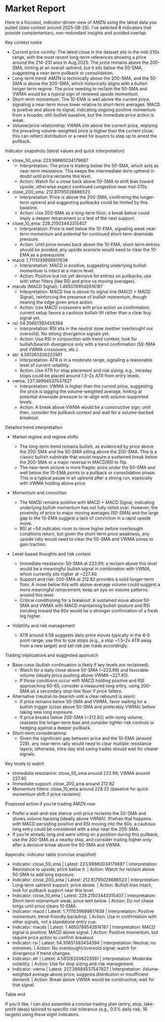 # Market Report

Here is a focused, indicator-driven view of AMZN using the latest data you pulled (date context around 2025-08-29). I’ve selected 8 indicators that provide complementary, non-redundant insights and avoided overlap.

Key context notes
- Current price vicinity: The latest close in the dataset sits in the mid-210s range, with the most recent long-term references showing a price around the 214–231 area in Aug 2025. The price remains above the 200-SMA, hinting at an overall uptrend, but it sits below the 50-SMA, suggesting a near-term pullback or consolidation.
- Long-term trend: AMZN is technically above the 200-SMA, and the 50-SMA is above the 200-SMA, which historically aligns with a bullish longer-term regime. The price needing to reclaim the 50-SMA and VWMA would be a typical sign of renewed upside momentum.
- Short-term momentum: The 10-EMA is well above the current price, signaling a near-term move lower relative to short-term averages. MACD is positive and above its signal, indicating ongoing positive momentum from a broader, still-bullish baseline, but the immediate price action is weak.
- Volume/price relationship: VWMA sits above the current price, implying the prevailing volume-weighted price is higher than the current close; this can reflect distribution or a need for buyers to step up to arrest the pullback.

Indicator snapshots (latest values and quick interpretation)
- close_50_sma: 223.98660034179687
  - Interpretation: The price is trading below the 50-SMA, which acts as near-term resistance. This keeps the intermediate-term uptrend in doubt until price reclaims this level.
  - Action: Watch for a close back above 50-SMA to shift bias toward upside; otherwise expect continued congestion near mid-210s.
- close_200_sma: 212.81795028686523
  - Interpretation: Price is above the 200-SMA, confirming the longer-term uptrend and suggesting pullbacks could be limited by this baseline.
  - Action: Use 200-SMA as a long-term floor; a break below could imply a deeper retracement or a test of the next support.
- close_10_ema: 228.21503443315407
  - Interpretation: Price is well below the 10-EMA, signaling weak near-term momentum and potential for continued short-term downside pressure.
  - Action: Until price moves back above the 10-EMA, short-term entries should be avoided; any upside scenario would need to clear the 10-EMA as a prerequisite.
- macd: 1.7111039699817638
  - Interpretation: MACD is positive, suggesting underlying bullish momentum is intact at a macro level.
  - Action: Positive but not yet decisive for entries on pullbacks; use with other filters (like RSI and price vs moving averages).
- macds (MACD Signal): 1.4650789542816187
  - Interpretation: MACD line is above its signal line (MACD > MACD Signal), reinforcing the presence of bullish momentum, though nearing the edge given price action.
  - Action: Use MACD crossovers with price action as confirmation; current setup favors a cautious bullish tilt rather than a clear buy signal yet.
- rsi: 54.30651393434394
  - Interpretation: RSI sits in the neutral zone (neither overbought nor oversold). No strong divergence signals yet.
  - Action: Use RSI in conjunction with trend context; look for bullish/bearish divergence only with a trend confirmation (50-SMA and VWMA crossovers, etc.).
- atr: 4.581263208223561
  - Interpretation: ATR is in a moderate range, signaling a reasonable level of current volatility.
  - Action: Use ATR for stop placement and risk sizing; e.g., intraday stops could be placed around 1.5–2x ATR from entry levels.
- vwma: 227.39994537547827
  - Interpretation: VWMA is higher than the current price, suggesting the price is lagging the volume-weighted average, hinting at potential downside pressure to re-align with volume-supported levels.
  - Action: A break above VWMA would be a constructive sign; until then, consider the pullback context and wait for a volume-backed breakout.

Detailed trend interpretation
- Market regime and regime shifts
  - The long-term trend remains bullish, as evidenced by price above the 200-SMA and the 50-SMA sitting above the 200-SMA. This is a classic bullish substrate that would require a sustained break below the 200-SMA or a major reversal in MACD/RSI to flip.
  - The near-term picture is more fragile: price under the 50-SMA and well below the 10-EMA points to a pullback or consolidation phase. This is a typical pause in an uptrend after a strong run, especially with VWMA holding above price.

- Momentum and conviction
  - The MACD remains positive with MACD > MACD Signal, indicating underlying bullish momentum has not fully rolled over. However, the proximity of price to major moving averages (50-SMA) and the large gap to the 10-EMA suggest a lack of conviction in a rapid upside move.
  - RSI at ~54 indicates room to move higher before overbought conditions return, but given the short-term price weakness, any upside rally would need to clear the 50-SMA and VWMA zones to gain traction.

- Level-based thoughts and risk context
  - Immediate resistance: 50-SMA at 223.99; a reclaim above this level would be a meaningful bullish signal in combination with VWMA, which currently sits higher at ~227.40.
  - Support and risk: 200-SMA at 212.82 provides a solid longer-term floor. A move below this with above-average volume could suggest a more meaningful retracement; keep an eye on volume patterns around this level.
  - Critical conditioning for a breakout: A sustained move above 50-SMA and VWMA with MACD maintaining bullish posture and RSI trending toward the 60s would be a stronger confirmation of a fresh leg higher.

- Volatility and risk management
  - ATR around 4.58 suggests daily price moves typically in the 4–5 point range; use this to size stops (e.g., a stop ~1.5–2x ATR away from a new target) and set risk per trade accordingly.

Trading implications and suggested approach
- Base-case (bullish continuation is likely if key levels are reclaimed):
  - Watch for a daily close above 50-SMA (~223.99) and favorable volume (ideally price pushing above VWMA ~227.40).
  - If those conditions occur with MACD holding positive and RSI approaching 60–65, consider a measured long entry, using 200-SMA as a secondary stop-line floor if price falters.
- Alternative (neutral-to-bearish until a clear rebound is seen):
  - If price remains below 50-SMA and VWMA, favor waiting for a bullish trigger (close above 50-SMA and preferably VWMA) before taking new long exposure.
  - If price breaks below 200-SMA (~212.82) with rising volume, reassess the longer-term bias and consider tighter risk controls or hedging against a deeper pullback.
- Short-term considerations:
  - Given the significant gap between price and the 10-EMA (around 228), any near-term rally would need to clear multiple resistance layers; otherwise, intra-day and swing trades should wait for clearer signals.

Key levels to watch
- Immediate resistance: close_50_sma around 223.99; VWMA around 227.40
- Immediate support: close_200_sma around 212.82
- Momentum filters: close_10_ema around 228.22 (baseline for quick momentum shift if price reclaims)

Proposed action if you’re trading AMZN now
- Prefer a wait-and-see stance until price reclaims the 50-SMA and shows volume backing (ideally above VWMA). If/when that happens with MACD persisting positive and RSI moving into the 60s, a cautious long entry could be considered with a stop near the 200-SMA.
- If you’re already long and were sitting on a position during this pullback, use the 200-SMA as a nearby stop, and consider trailing higher only after a decisive break above the 50-SMA and VWMA.

Appendix: indicator table (concise snapshot)
- Indicator: close_50_sma | Latest: 223.98660034179687 | Interpretation: Resistance to upside; price below it. | Action: Watch for reclaim above 50-SMA to add long exposure.
- Indicator: close_200_sma | Latest: 212.81795028686523 | Interpretation: Long-term uptrend support; price above. | Action: Bullish bias intact; look for pullback support near this level.
- Indicator: close_10_ema | Latest: 228.21503443315407 | Interpretation: Short-term momentum weak; price well below. | Action: Do not chase longs until price clears 10-EMA.
- Indicator: macd | Latest: 1.7111039699817638 | Interpretation: Positive momentum; trend-friendly backdrop. | Action: Use in confirmation with other signals, not a standalone entry cue.
- Indicator: macds | Latest: 1.4650789542816187 | Interpretation: MACD signal is positive; MACD above signal. | Action: Positive momentum, but require price action to confirm breakout.
- Indicator: rsi | Latest: 54.30651393434394 | Interpretation: Neutral; no extremes. | Action: No overbought/oversold signal; watch for divergence if trend changes.
- Indicator: atr | Latest: 4.581263208223561 | Interpretation: Moderate volatility. | Action: Use for stop sizing and risk management.
- Indicator: vwma | Latest: 227.39994537547827 | Interpretation: Volume-weighted average above price; suggests distribution or insufficient demand. | Action: Break above VWMA would be constructive; wait for that signal.

Table end

If you’d like, I can also assemble a concise trading plan (entry, stop, take-profit ideas) tailored to specific risk tolerance (e.g., 0.5% daily risk, 1R targets) using these eight indicators.
